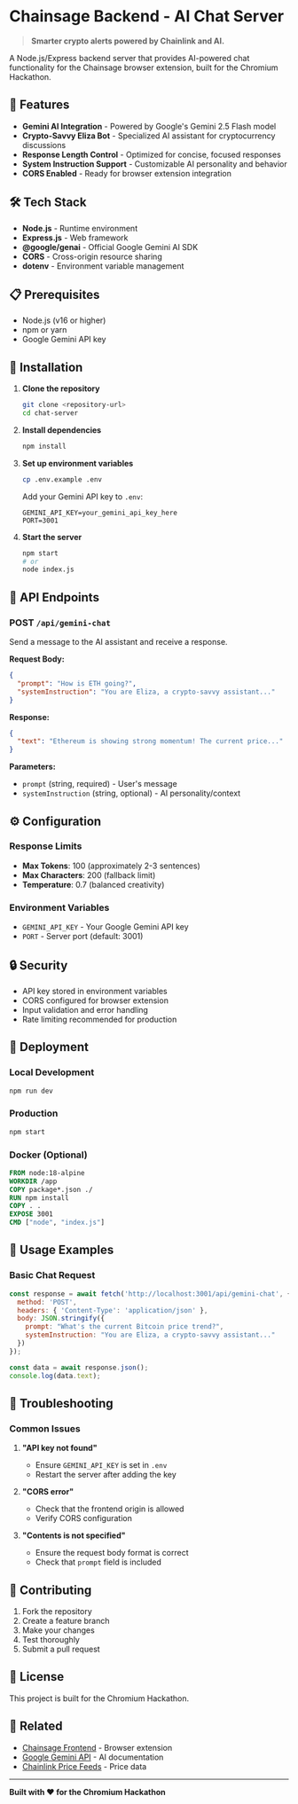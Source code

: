 # Chainsage Backend - AI Chat Server

> **Smarter crypto alerts powered by Chainlink and AI.**

A Node.js/Express backend server that provides AI-powered chat functionality for the Chainsage browser extension, built for the Chromium Hackathon.

## 🚀 Features

- **Gemini AI Integration** - Powered by Google's Gemini 2.5 Flash model
- **Crypto-Savvy Eliza Bot** - Specialized AI assistant for cryptocurrency discussions
- **Response Length Control** - Optimized for concise, focused responses
- **System Instruction Support** - Customizable AI personality and behavior
- **CORS Enabled** - Ready for browser extension integration

## 🛠️ Tech Stack

- **Node.js** - Runtime environment
- **Express.js** - Web framework
- **@google/genai** - Official Google Gemini AI SDK
- **CORS** - Cross-origin resource sharing
- **dotenv** - Environment variable management

## 📋 Prerequisites

- Node.js (v16 or higher)
- npm or yarn
- Google Gemini API key

## 🔧 Installation

1. **Clone the repository**
   ```bash
   git clone <repository-url>
   cd chat-server
   ```

2. **Install dependencies**
   ```bash
   npm install
   ```

3. **Set up environment variables**
   ```bash
   cp .env.example .env
   ```
   
   Add your Gemini API key to `.env`:
   ```
   GEMINI_API_KEY=your_gemini_api_key_here
   PORT=3001
   ```

4. **Start the server**
   ```bash
   npm start
   # or
   node index.js
   ```

## 🔌 API Endpoints

### POST `/api/gemini-chat`

Send a message to the AI assistant and receive a response.

**Request Body:**
```json
{
  "prompt": "How is ETH going?",
  "systemInstruction": "You are Eliza, a crypto-savvy assistant..."
}
```

**Response:**
```json
{
  "text": "Ethereum is showing strong momentum! The current price..."
}
```

**Parameters:**
- `prompt` (string, required) - User's message
- `systemInstruction` (string, optional) - AI personality/context

## ⚙️ Configuration

### Response Limits
- **Max Tokens**: 100 (approximately 2-3 sentences)
- **Max Characters**: 200 (fallback limit)
- **Temperature**: 0.7 (balanced creativity)

### Environment Variables
- `GEMINI_API_KEY` - Your Google Gemini API key
- `PORT` - Server port (default: 3001)

## 🔒 Security

- API key stored in environment variables
- CORS configured for browser extension
- Input validation and error handling
- Rate limiting recommended for production

## 🚀 Deployment

### Local Development
```bash
npm run dev
```

### Production
```bash
npm start
```

### Docker (Optional)
```dockerfile
FROM node:18-alpine
WORKDIR /app
COPY package*.json ./
RUN npm install
COPY . .
EXPOSE 3001
CMD ["node", "index.js"]
```

## 📝 Usage Examples

### Basic Chat Request
```javascript
const response = await fetch('http://localhost:3001/api/gemini-chat', {
  method: 'POST',
  headers: { 'Content-Type': 'application/json' },
  body: JSON.stringify({
    prompt: "What's the current Bitcoin price trend?",
    systemInstruction: "You are Eliza, a crypto-savvy assistant..."
  })
});

const data = await response.json();
console.log(data.text);
```

## 🐛 Troubleshooting

### Common Issues

1. **"API key not found"**
   - Ensure `GEMINI_API_KEY` is set in `.env`
   - Restart the server after adding the key

2. **"CORS error"**
   - Check that the frontend origin is allowed
   - Verify CORS configuration

3. **"Contents is not specified"**
   - Ensure the request body format is correct
   - Check that `prompt` field is included

## 🤝 Contributing

1. Fork the repository
2. Create a feature branch
3. Make your changes
4. Test thoroughly
5. Submit a pull request

## 📄 License

This project is built for the Chromium Hackathon.

## 🔗 Related

- [Chainsage Frontend](../price-alert-extension/) - Browser extension
- [Google Gemini API](https://ai.google.dev/gemini-api/docs) - AI documentation
- [Chainlink Price Feeds](https://docs.chain.link/data-feeds/price-feeds) - Price data

---

**Built with ❤️ for the Chromium Hackathon** 